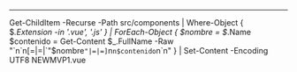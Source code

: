 

---

Get-ChildItem -Recurse -Path src/components | Where-Object {
  $_.Extension -in '.vue', '.js'
} | ForEach-Object {
  $nombre = $_.Name
  $contenido = Get-Content $_.FullName -Raw
  "`n`n[=|=|`"$nombre`"|=|=]`n`n$contenido`n`n"
} | Set-Content -Encoding UTF8 NEWMVP1.vue